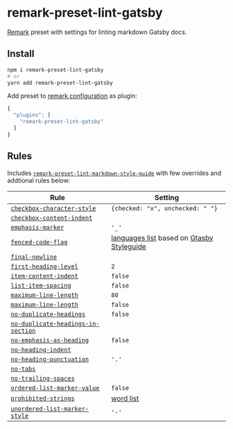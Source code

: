 # remark-preset-lint-gatsby

[Remark](https://github.com/remarkjs/remark) preset with settings for linting markdown Gatsby docs.

## Install

```sh
npm i remark-preset-lint-gatsby
# or
yarn add remark-preset-lint-gatsby
```

Add preset to [remark configuration](https://github.com/unifiedjs/unified-engine/blob/master/doc/configure.md) as plugin:

```js
{
  "plugins": [
    "remark-preset-lint-gatsby"
  ]
}
```

## Rules

Includes [`remark-preset-lint-markdown-style-guide`](https://github.com/remarkjs/remark-lint/tree/master/packages/remark-lint-file-extension) with few overrides and addtional rules below:

| Rule                                                                                                                                            | Setting                                                                                                                                               |
| ----------------------------------------------------------------------------------------------------------------------------------------------- | ----------------------------------------------------------------------------------------------------------------------------------------------------- |
| [`checkbox-character-style`](https://github.com/remarkjs/remark-lint/tree/master/packages/remark-lint-checkbox-character-style)                 | `{checked: "x", unchecked: " "}`                                                                                                                      |
| [`checkbox-content-indent`](https://github.com/remarkjs/remark-lint/tree/master/packages/remark-lint-checkbox-content-indent)                   |                                                                                                                                                       |
| [`emphasis-marker`](https://github.com/remarkjs/remark-lint/tree/master/packages/remark-lint-emphasis-marker)                                   | `'_'`                                                                                                                                                 |
| [`fenced-code-flag`](https://github.com/remarkjs/remark-lint/tree/master/packages/remark-lint-fenced-code-flag)                                 | [languages list](./src/languages.js) based on [Gtasby Styleguide](https://www.gatsbyjs.org/contributing/gatsby-style-guide/#code-formatting-type-tab) |
| [`final-newline`](https://github.com/remarkjs/remark-lint/tree/master/packages/remark-lint-final-newline)                                       |                                                                                                                                                       |
| [`first-heading-level`](https://github.com/remarkjs/remark-lint/tree/master/packages/remark-lint-first-heading-level)                           | `2`                                                                                                                                                   |
| [`item-content-indent`](https://github.com/remarkjs/remark-lint/tree/master/packages/remark-lint-list-item-content-indent)                      | `false`                                                                                                                                               |
| [`list-item-spacing`](https://github.com/remarkjs/remark-lint/tree/master/packages/remark-lint-list-item-spacing)                               | `false`                                                                                                                                               |
| [`maximum-line-length`](https://github.com/remarkjs/remark-lint/tree/master/packages/remark-lint-maximum-line-length)                           | `80`                                                                                                                                                  |
| [`maximum-line-length`](https://github.com/remarkjs/remark-lint/tree/master/packages/remark-lint-maximum-line-length)                           | `false`                                                                                                                                               |
| [`no-duplicate-headings`](https://github.com/remarkjs/remark-lint/tree/master/packages/remark-lint-no-duplicate-headings)                       | `false`                                                                                                                                               |
| [`no-duplicate-headings-in-section`](https://github.com/remarkjs/remark-lint/tree/master/packages/remark-lint-no-duplicate-headings-in-section) |                                                                                                                                                       |
| [`no-emphasis-as-heading`](https://github.com/remarkjs/remark-lint/tree/master/packages/remark-lint-no-emphasis-as-heading)                     | `false`                                                                                                                                               |
| [`no-heading-indent`](https://github.com/remarkjs/remark-lint/tree/master/packages/remark-lint-no-heading-indent)                               |                                                                                                                                                       |
| [`no-heading-punctuation`](https://github.com/remarkjs/remark-lint/tree/master/packages/remark-lint-no-heading-punctuation)                     | `'.'`                                                                                                                                                 |
| [`no-tabs`](https://github.com/remarkjs/remark-lint/tree/master/packages/remark-lint-no-tabs)                                                   |                                                                                                                                                       |
| [`no-trailing-spaces`](https://github.com/verekia/remark-lint-no-trailing-spaces)                                                               |                                                                                                                                                       |
| [`ordered-list-marker-value`](https://github.com/remarkjs/remark-lint/tree/master/packages/remark-lint-ordered-list-marker-value)               | `false`                                                                                                                                               |
| [`prohibited-strings`](https://github.com/Trott/remark-lint-prohibited-strings)                                                                 | [word list](./src/words.js)                                                                                                                           |
| [`unordered-list-marker-style`](https://github.com/remarkjs/remark-lint/tree/master/packages/remark-lint-unordered-list-marker-style)           | `'-'`                                                                                                                                                 |
